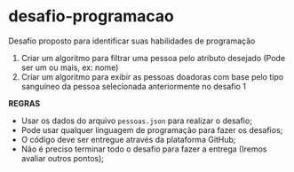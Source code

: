 # desafio-programacao
Desafio proposto para identificar suas habilidades de programação


1. Criar um algoritmo para filtrar uma pessoa pelo atributo desejado (Pode ser um ou mais, ex: nome)
1. Criar um algoritmo para exibir as pessoas doadoras com base pelo tipo sanguíneo da pessoa selecionada anteriormente no desafio 1

**REGRAS**
- Usar os dados do arquivo `pessoas.json` para realizar o desafio;
- Pode usar qualquer linguagem de programação para fazer os desafios;
- O código deve ser entregue através da plataforma GitHub;
- Não é preciso terminar todo o desafio para fazer a entrega (Iremos avaliar outros pontos);
